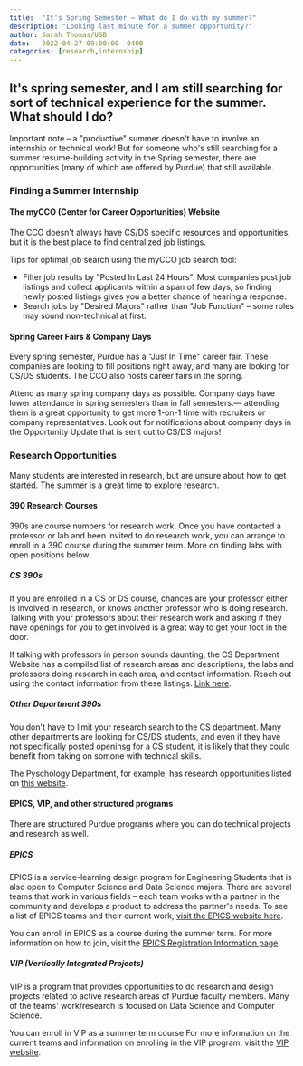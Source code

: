 ```yaml
---
title:  "It's Spring Semester – What do I do with my summer?"
description: "Looking last minute for a summer opportunity?"
author: Sarah Thomas/USB
date:   2022-04-27 09:00:00 -0400
categories: [research,internship]
---
```


## It's spring semester, and I am still searching for sort of technical experience for the summer. What should I do?

Important note – a "productive" summer doesn't have to involve an internship or technical work! But for someone who's still searching for a summer resume-building activity in the Spring semester, there are opportunities (many of which are offered by Purdue) that still available.

### Finding a Summer Internship

#### The myCCO (Center for Career Opportunities) Website
The CCO doesn't always have CS/DS specific resources and opportunities, but it is the best place to find centralized job listings. 

Tips for optimal job search using the myCCO job search tool:
- Filter job results by "Posted In Last 24 Hours". Most companies post job listings and collect applicants within a span of few days, so finding newly posted listings gives you a better chance of hearing a response.
- Search jobs by "Desired Majors" rather than "Job Function" – some roles may sound non-technical at first. 

#### Spring Career Fairs & Company Days
Every spring semester, Purdue has a "Just In Time" career fair. These companies are looking to fill positions right away, and many are looking for CS/DS students. The CCO also hosts career fairs in the spring. 

Attend as many spring company days as possible. Company days have lower attendance in spring semesters than in fall semesters.–– attending them is a great opportunity to get more 1-on-1 time with recruiters or company representatives. Look out for notifications about company days in the Opportunity Update that is sent out to CS/DS majors!

### Research Opportunities
Many students are interested in research, but are unsure about how to get started. The summer is a great time to explore research.

#### 390 Research Courses
390s are course numbers for research work. Once you have contacted a professor or lab and been invited to do research work, you can arrange to enroll in a 390 course during the summer term. More on finding labs with open positions below.


##### CS 390s
If you are enrolled in a CS or DS course, chances are your professor either is involved in research, or knows another professor who is doing research. Talking with your professors about their research work and asking if they have openings for you to get involved is a great way to get your foot in the door.

If talking with professors in person sounds daunting, the CS Department Website has a compiled list of research areas and descriptions, the labs and professors doing research in each area, and contact information. Reach out using the contact information from these listings. [Link here](https://www.cs.purdue.edu/research/).


##### Other Department 390s
You don't have to limit your research search to the CS department. Many other departments are looking for CS/DS students, and even if they have not specifically posted openinsg for a CS student, it is likely that they could benefit from taking on somone with technical skills.

The Pyschology Department, for example, has research opportunities listed on [this website](https://www.purdue.edu/hhs/psy/undergraduate/beyond_the_classroom/research.html).


#### EPICS, VIP, and other structured programs
There are structured Purdue programs where you can do technical projects and research as well. 

##### EPICS
EPICS is a service-learning design program for Engineering Students that is also open to Computer Science and Data Science majors. There are several teams that work in various fields – each team works with a partner in the community and develops a product to address the partner's needs. To see a list of EPICS teams and their current work, [visit the EPICS website here](https://engineering.purdue.edu/EPICS/teams ).

You can enroll in EPICS as a course during the summer term. For more information on how to join, visit the [EPICS Registration Information page](https://engineering.purdue.edu/EPICS/purdue/epics-purdue/join-epics).


##### VIP (Vertically Integrated Projects)
VIP is a program that provides opportunities to do research and design projects related to active research areas of Purdue faculty members. Many of the teams' work/research is focused on Data Science and Computer Science.

You can enroll in VIP as a summer term course For more information on the current teams and information on enrolling in the VIP program, visit the [VIP website](https://engineering.purdue.edu/VIP).



